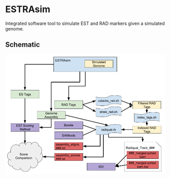 # ESTRAsim

Integrated software tool to simulate EST and RAD markers given a simulated genome.

## Schematic
![ESTRAsim Schematic](doc/vis/ESTRAsim_Schematic.png)

